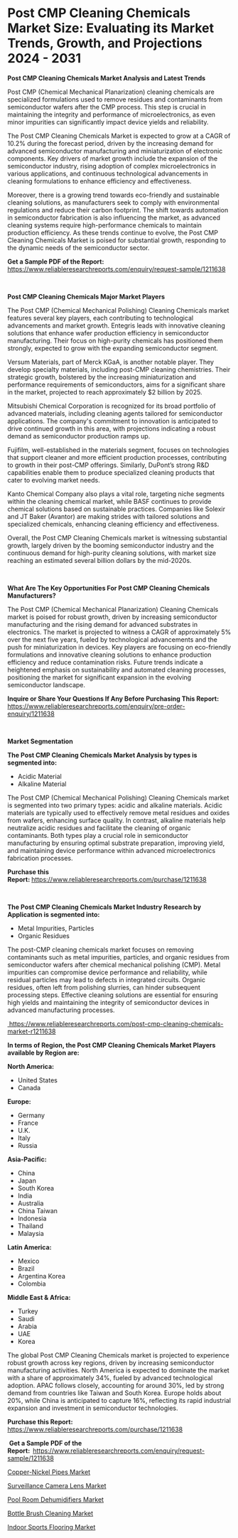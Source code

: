 <p><h1>Post CMP Cleaning Chemicals Market Size: Evaluating its Market Trends, Growth, and Projections 2024 - 2031</h1></p><p><strong>Post CMP Cleaning Chemicals Market Analysis and Latest Trends</strong></p>
<p><p>Post CMP (Chemical Mechanical Planarization) cleaning chemicals are specialized formulations used to remove residues and contaminants from semiconductor wafers after the CMP process. This step is crucial in maintaining the integrity and performance of microelectronics, as even minor impurities can significantly impact device yields and reliability. </p><p>The Post CMP Cleaning Chemicals Market is expected to grow at a CAGR of 10.2% during the forecast period, driven by the increasing demand for advanced semiconductor manufacturing and miniaturization of electronic components. Key drivers of market growth include the expansion of the semiconductor industry, rising adoption of complex microelectronics in various applications, and continuous technological advancements in cleaning formulations to enhance efficiency and effectiveness.</p><p>Moreover, there is a growing trend towards eco-friendly and sustainable cleaning solutions, as manufacturers seek to comply with environmental regulations and reduce their carbon footprint. The shift towards automation in semiconductor fabrication is also influencing the market, as advanced cleaning systems require high-performance chemicals to maintain production efficiency. As these trends continue to evolve, the Post CMP Cleaning Chemicals Market is poised for substantial growth, responding to the dynamic needs of the semiconductor sector.</p></p>
<p><strong>Get a Sample PDF of the Report:&nbsp;</strong> <a href="https://www.reliableresearchreports.com/enquiry/request-sample/1211638?utm_campaign=4&utm_medium=2&utm_source=Github&utm_content=ia&utm_term=17122024&utm_id=post-cmp-cleaning-chemicals">https://www.reliableresearchreports.com/enquiry/request-sample/1211638</a></p>
<p>&nbsp;</p>
<p><strong>Post CMP Cleaning Chemicals Major Market Players</strong></p>
<p><p>The Post CMP (Chemical Mechanical Polishing) Cleaning Chemicals market features several key players, each contributing to technological advancements and market growth. Entegris leads with innovative cleaning solutions that enhance wafer production efficiency in semiconductor manufacturing. Their focus on high-purity chemicals has positioned them strongly, expected to grow with the expanding semiconductor segment.</p><p>Versum Materials, part of Merck KGaA, is another notable player. They develop specialty materials, including post-CMP cleaning chemistries. Their strategic growth, bolstered by the increasing miniaturization and performance requirements of semiconductors, aims for a significant share in the market, projected to reach approximately $2 billion by 2025.</p><p>Mitsubishi Chemical Corporation is recognized for its broad portfolio of advanced materials, including cleaning agents tailored for semiconductor applications. The company's commitment to innovation is anticipated to drive continued growth in this area, with projections indicating a robust demand as semiconductor production ramps up.</p><p>Fujifilm, well-established in the materials segment, focuses on technologies that support cleaner and more efficient production processes, contributing to growth in their post-CMP offerings. Similarly, DuPont’s strong R&D capabilities enable them to produce specialized cleaning products that cater to evolving market needs.</p><p>Kanto Chemical Company also plays a vital role, targeting niche segments within the cleaning chemical market, while BASF continues to provide chemical solutions based on sustainable practices. Companies like Solexir and JT Baker (Avantor) are making strides with tailored solutions and specialized chemicals, enhancing cleaning efficiency and effectiveness.</p><p>Overall, the Post CMP Cleaning Chemicals market is witnessing substantial growth, largely driven by the booming semiconductor industry and the continuous demand for high-purity cleaning solutions, with market size reaching an estimated several billion dollars by the mid-2020s.</p></p>
<p>&nbsp;</p>
<p><strong>What Are The Key Opportunities For Post CMP Cleaning Chemicals Manufacturers?</strong></p>
<p><p>The Post CMP (Chemical Mechanical Planarization) Cleaning Chemicals market is poised for robust growth, driven by increasing semiconductor manufacturing and the rising demand for advanced substrates in electronics. The market is projected to witness a CAGR of approximately 5% over the next five years, fueled by technological advancements and the push for miniaturization in devices. Key players are focusing on eco-friendly formulations and innovative cleaning solutions to enhance production efficiency and reduce contamination risks. Future trends indicate a heightened emphasis on sustainability and automated cleaning processes, positioning the market for significant expansion in the evolving semiconductor landscape.</p></p>
<p><strong>Inquire or Share Your Questions If Any Before Purchasing This Report:</strong> <a href="https://www.reliableresearchreports.com/enquiry/pre-order-enquiry/1211638?utm_campaign=4&utm_medium=2&utm_source=Github&utm_content=ia&utm_term=17122024&utm_id=post-cmp-cleaning-chemicals">https://www.reliableresearchreports.com/enquiry/pre-order-enquiry/1211638</a></p>
<p>&nbsp;</p>
<p><strong>Market Segmentation</strong></p>
<p><strong>The Post CMP Cleaning Chemicals Market Analysis by types is segmented into:</strong></p>
<p><ul><li>Acidic Material</li><li>Alkaline Material</li></ul></p>
<p><p>The Post CMP (Chemical Mechanical Polishing) Cleaning Chemicals market is segmented into two primary types: acidic and alkaline materials. Acidic materials are typically used to effectively remove metal residues and oxides from wafers, enhancing surface quality. In contrast, alkaline materials help neutralize acidic residues and facilitate the cleaning of organic contaminants. Both types play a crucial role in semiconductor manufacturing by ensuring optimal substrate preparation, improving yield, and maintaining device performance within advanced microelectronics fabrication processes.</p></p>
<p><strong>Purchase this Report:&nbsp;</strong><a href="https://www.reliableresearchreports.com/purchase/1211638?utm_campaign=4&utm_medium=2&utm_source=Github&utm_content=ia&utm_term=17122024&utm_id=post-cmp-cleaning-chemicals">https://www.reliableresearchreports.com/purchase/1211638</a></p>
<p>&nbsp;</p>
<p><strong>The Post CMP Cleaning Chemicals Market Industry Research by Application is segmented into:</strong></p>
<p><ul><li>Metal Impurities, Particles</li><li>Organic Residues</li></ul></p>
<p><p>The post-CMP cleaning chemicals market focuses on removing contaminants such as metal impurities, particles, and organic residues from semiconductor wafers after chemical mechanical polishing (CMP). Metal impurities can compromise device performance and reliability, while residual particles may lead to defects in integrated circuits. Organic residues, often left from polishing slurries, can hinder subsequent processing steps. Effective cleaning solutions are essential for ensuring high yields and maintaining the integrity of semiconductor devices in advanced manufacturing processes.</p></p>
<p><a href="https://www.reliableresearchreports.com/post-cmp-cleaning-chemicals-market-r1211638?utm_campaign=4&utm_medium=2&utm_source=Github&utm_content=ia&utm_term=17122024&utm_id=post-cmp-cleaning-chemicals">&nbsp;https://www.reliableresearchreports.com/post-cmp-cleaning-chemicals-market-r1211638</a></p>
<p><strong>In terms of Region, the Post CMP Cleaning Chemicals Market Players available by Region are:</strong></p>
<p>
    <p> <strong> North America: </strong>
        <ul>
            <li>United States</li>
            <li>Canada</li>
        </ul>
        </p> 
    <p> <strong> Europe: </strong>
        <ul>
            <li>Germany</li>
            <li>France</li>
            <li>U.K.</li>
            <li>Italy</li>
            <li>Russia</li>
        </ul>
        </p> 
    <p> <strong> Asia-Pacific: </strong>
        <ul>
            <li>China</li>
            <li>Japan</li>
            <li>South Korea</li>
            <li>India</li>
            <li>Australia</li>
            <li>China Taiwan</li>
            <li>Indonesia</li>
            <li>Thailand</li>
            <li>Malaysia</li>
        </ul>
        </p> 
    <p> <strong> Latin America: </strong>
        <ul>
            <li>Mexico</li>
            <li>Brazil</li>
            <li>Argentina Korea</li>
            <li>Colombia</li>
        </ul>
        </p> 
    <p> <strong> Middle East & Africa: </strong>
        <ul>
            <li>Turkey</li>
            <li>Saudi</li>
            <li>Arabia</li>
            <li>UAE</li>
            <li>Korea</li>
        </ul>
    </p>
    </p>
<p><p>The global Post CMP Cleaning Chemicals market is projected to experience robust growth across key regions, driven by increasing semiconductor manufacturing activities. North America is expected to dominate the market with a share of approximately 34%, fueled by advanced technological adoption. APAC follows closely, accounting for around 30%, led by strong demand from countries like Taiwan and South Korea. Europe holds about 20%, while China is anticipated to capture 16%, reflecting its rapid industrial expansion and investment in semiconductor technologies.</p></p>
<p><strong>Purchase this Report: </strong><a href="https://www.reliableresearchreports.com/purchase/1211638?utm_campaign=4&utm_medium=2&utm_source=Github&utm_content=ia&utm_term=17122024&utm_id=post-cmp-cleaning-chemicals">https://www.reliableresearchreports.com/purchase/1211638</a></p>
<p>&nbsp;<strong>Get a Sample PDF of the Report:&nbsp;&nbsp;</strong><a href="https://www.reliableresearchreports.com/enquiry/request-sample/1211638?utm_campaign=4&utm_medium=2&utm_source=Github&utm_content=ia&utm_term=17122024&utm_id=post-cmp-cleaning-chemicals">https://www.reliableresearchreports.com/enquiry/request-sample/1211638</a></p>
<p><strong></strong></p>
<p><p><a href="https://github.com/NarcisoFerry/Market-Research-Report-List-1/blob/main/copper-nickel-pipes-market.md?utm_campaign=4&utm_medium=2&utm_source=Github&utm_content=ia&utm_term=17122024&utm_id=post-cmp-cleaning-chemicals">Copper-Nickel Pipes Market</a></p><p><a href="https://github.com/FosterFahey91/Market-Research-Report-List-1/blob/main/surveillance-camera-lens-market.md?utm_campaign=4&utm_medium=2&utm_source=Github&utm_content=ia&utm_term=17122024&utm_id=post-cmp-cleaning-chemicals">Surveillance Camera Lens Market</a></p><p><a href="https://www.linkedin.com/pulse/synopsis-global-pool-room-dehumidifiers-market-trend-its-rapid-cta6f?utm_campaign=4&utm_medium=2&utm_source=Github&utm_content=ia&utm_term=17122024&utm_id=post-cmp-cleaning-chemicals">Pool Room Dehumidifiers Market</a></p><p><a href="https://www.linkedin.com/pulse/insights-global-bottle-brush-cleaning-market-forecasted-growth-jtiqf?utm_campaign=4&utm_medium=2&utm_source=Github&utm_content=ia&utm_term=17122024&utm_id=post-cmp-cleaning-chemicals">Bottle Brush Cleaning Market</a></p><p><a href="https://www.linkedin.com/pulse/indoor-sports-flooring-market-growth-analysis-regions-manufacturers-9znbf?utm_campaign=4&utm_medium=2&utm_source=Github&utm_content=ia&utm_term=17122024&utm_id=post-cmp-cleaning-chemicals">Indoor Sports Flooring Market</a></p></p>